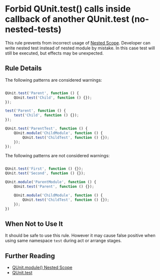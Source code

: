 # Forbid QUnit.test() calls inside callback of another QUnit.test (no-nested-tests)

This rule prevents from incorrect usage of [Nested Scope](https://github.com/qunitjs/qunit/blob/master/docs/QUnit/module.md#nested-scope). Developer can write nested test instead of nested module by mistake. In this case test will still be executed, but effects may be unexpected.

## Rule Details

The following patterns are considered warnings:

```js

QUnit.test('Parent', function () {
    QUnit.test('Child', function () {});
});

test('Parent', function () {
    test('Child', function () {});
});

QUnit.test('ParentTest', function () {
    QUnit.module('ChildModule', function () {
        QUnit.test('ChildTest', function () {});
    });
});

```

The following patterns are not considered warnings:

```js

QUnit.test('First', function () {});
QUnit.test('Second', function () {});

QUnit.module('ParentModule', function () {
    QUnit.test('Parent', function () {});

    QUnit.module('ChildModule', function () {
        QUnit.test('ChildTest', function () {});
    });
})

```

## When Not to Use It

It should be safe to use this rule. However it may cause false positive when using same namespace `test` during act or arrange stages.

## Further Reading

* [QUnit.module() Nested Scope](https://github.com/qunitjs/qunit/blob/master/docs/QUnit/module.md#nested-scope)
* [QUnit.test](https://github.com/qunitjs/qunit/blob/master/docs/QUnit/test.md)
